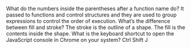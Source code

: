 What do the numbers inside the parentheses after a function name do?
It passed to functions and control structures and they are used to group expressions to control the order of execution.
What’s the difference between fill and stroke?
The stroke is the outline of a shape. The fill is the contents inside the shape.
What is the keyboard shortcut to open the JavaScript console in Chrome on your system?
Ctrl Shift J

